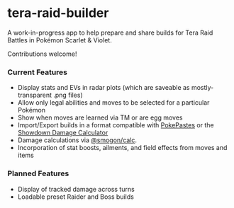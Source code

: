 # tera-raid-builder
A work-in-progress app to help prepare and share builds for Tera Raid Battles in Pokémon Scarlet & Violet.

Contributions welcome!

### Current Features
- Display stats and EVs in radar plots (which are saveable as mostly-transparent .png files)
- Allow only legal abilities and moves to be selected for a particular Pokémon
- Show when moves are learned via TM or are egg moves
- Import/Export builds in a format compatible with [PokePastes](pokepast.es) or the [Showdown Damage Calculator](https://calc.pokemonshowdown.com/)
- Damage calculations via [@smogon/calc](https://github.com/smogon/damage-calc/tree/master/calc).
- Incorporation of stat boosts, ailments, and field effects from moves and items


### Planned Features
- Display of tracked damage across turns
- Loadable preset Raider and Boss builds
